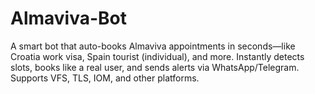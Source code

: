 # Almaviva-Bot
A smart bot that auto-books Almaviva appointments in seconds—like Croatia work visa, Spain tourist (individual), and more. Instantly detects slots, books like a real user, and sends alerts via WhatsApp/Telegram. Supports VFS, TLS, IOM, and other platforms.
